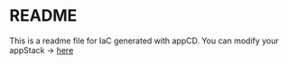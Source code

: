 # README
This is a readme file for IaC generated with appCD.
You can modify your appStack -> [here](http://main.dev.appcd.io/appstacks/d9a388fc-83de-4570-815a-a9b325413102)
